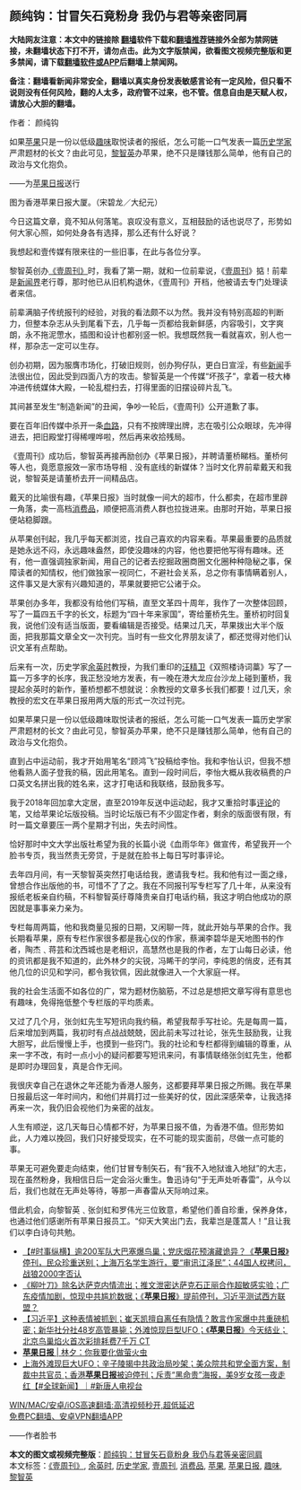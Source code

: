  <h2>颜纯钩：甘冒矢石竟粉身 我仍与君等亲密同肩</h2> <p class="notice"><b>大陆网友注意：本文中的链接除 <a href="https://github.com/bannedbook/fanqiang" >翻墙</a>软件下载和<a href="https://github.com/killgcd/justmysocks/blob/master/README.md">翻墙推荐</a>链接外全部为禁网链接，未翻墙状态下打不开，请勿点击。此为文字版禁闻，欲看图文视频完整版和更多禁闻，请下载<a href="https://github.com/bannedbook/fanqiang">翻墙软件或APP</a>后翻墙上禁闻网。</p><p>备注：翻墙看新闻非常安全，翻墙以真实身份发表敏感言论有一定风险，但只看不说则没有任何风险，翻的人太多，政府管不过来，也不管。信息自由是天赋人权，请放心大胆的翻墙。</b></p>  <div class="entry"> <p>作者： 颜纯钩</p> <p id="summary">如果<a href="https://www.bannedbook.org/bnews/tag/%e8%8b%b9%e6%9e%9c/" class="st_tag internal_tag" rel="tag" title="标签 苹果 下的日志">苹果</a>只是一份以低级<a href="https://www.bannedbook.org/bnews/tag/%E8%B6%A3%E5%91%B3/" class="st_tag internal_tag" rel="tag" title="标签 趣味 下的日志">趣味</a>取悦读者的报纸，怎么可能一口气发表一篇<a href="https://www.bannedbook.org/bnews/tag/%E5%8E%86%E5%8F%B2%E5%AD%A6%E5%AE%B6/" class="st_tag internal_tag" rel="tag" title="标签 历史学家 下的日志">历史学家</a>严肃题材的长文？由此可见，<a href="https://www.bannedbook.org/bnews/tag/%e9%bb%8e%e6%99%ba%e8%8b%b1/" class="st_tag internal_tag" rel="tag" title="标签 黎智英 下的日志">黎智英</a>办苹果，绝不只是赚钱那么简单，他有自己的政治与文化抱负。</p> <p>——为<a href="https://www.bannedbook.org/bnews/tag/%e8%8b%b9%e6%9e%9c%e6%97%a5%e6%8a%a5/" class="st_tag internal_tag" rel="tag" title="标签 苹果日报 下的日志">苹果日报</a>送行</p> <p>图为香港苹果日报大厦。（宋碧龙／大纪元）</p> <p>今日这篇文章，竟不知从何落笔。哀叹没有意义，互相鼓励的话也说尽了，形势如何大家心照，如何处身各有选择，那么还有什么好说？</p> <p>我想起和壹传媒有限来往的一些旧事，在此与各位分享。</p> <p>黎智英创办<a href="https://www.bannedbook.org/bnews/tag/%E3%80%8A%E5%A3%B9%E5%91%A8%E5%88%8A%E3%80%8B/" class="st_tag internal_tag" rel="tag" title="标签 《壹周刊》 下的日志">《壹周刊》</a>时，我看了第一期，就和一位前辈说，《<a href="https://www.bannedbook.org/bnews/tag/%E5%A3%B9%E5%91%A8%E5%88%8A/" class="st_tag internal_tag" rel="tag" title="标签 壹周刊 下的日志">壹周刊</a>》掂！前辈是<span class='wp_keywordlink'><a href="https://www.bannedbook.org/forum2/topic805.html" title="新闻与官场的内幕故事：新闻界" target="_blank">新闻界</a></span>老行尊，那时他已从旧机构退休，《壹周刊》开档，他被请去专门处理读者来信。</p>  <p>前辈满脑子传统报刊的经验，对我的看法颇不以为然。我并没有特别高超的判断力，但整本杂志从头到尾看下去，几乎每一页都给我新鲜感，内容吸引，文字爽朗，永不拖泥慸水，插图和设计也都别竖一帜。我想既然我一看就喜欢，别人也一样，那杂志一定可以生存。</p> <p>创办初期，因为服膺市场化，打破旧规则，创办狗仔队，更白日宣淫，有些<span class='wp_keywordlink_affiliate'><a href="https://www.bannedbook.org/" title="新闻">新闻</a></span>手法很出位，因此受到四面八方的攻击。黎智英是一个传媒“坏孩子”，拿着一枝大棒冲进传统媒体大殿，一轮乱棍扫去，打得里面的旧摆设碎片乱飞。</p> <p>其间甚至发生“制造新闻”的丑闻，争吵一轮后，《壹周刊》公开道歉了事。</p> <p>要在百年旧传媒中杀开一条<span class='wp_keywordlink'><a href="https://www.bannedbook.org/forum2/topic840.html" title="血路──1989   孔捷生 著" target="_blank">血路</a></span>，只有不按牌理出牌，志在吸引公众眼球，先冲得进去，把旧殿堂打得稀哩哗啦，然后再来收拾残局。</p> <p>《壹周刊》成功后，黎智英再接再励创办《苹果日报》，并聘请董桥睇档。董桥何等人也，竟愿意报效一家市场导相﹑没有底线的新媒体？当时文化界前辈戴天和我说，黎智英是请董桥去开一间精品店。</p> <p>戴天的比喻很有趣，《苹果日报》当时就像一间大的超市，什么都卖，在超市里辟一角落，卖一高档<a href="https://www.bannedbook.org/bnews/tag/%E6%B6%88%E8%B4%B9%E5%93%81/" class="st_tag internal_tag" rel="tag" title="标签 消费品 下的日志">消费品</a>，顺便把高消费人群也拉拢进来。由那时开始，苹果日报便站稳脚跟。</p> <p>从苹果创刊起，我几乎每天都浏览，找自己喜欢的内容来看。苹果最重要的品质就是她永远不闷，永远趣味盎然，即使没趣味的内容，他也要把他写得有趣味。还有，他一直强调独家新闻，用自己的记者去挖掘政圈商圈文化圈种种隐秘之事，保障读者的知情权，他们做独家一视同仁，不避社会关系，总之你有事情瞒着别人，这件事又是大家有兴趣知道的，苹果就要把它公诸于众。</p>  <p>苹果创办多年，我都没有给他们写稿，直至文革四十周年，我作了一次整体回顾，写了一篇四五千字的长文，标题为“四十年来家国”，寄给董桥先生。董桥初时回复我，说他们没有适当版面，要看编辑是否接受。结果过几天，苹果拨出大半个版面，把我那篇文章全文一次刊完。当时有一些文化界朋友读了，都还觉得对他们认识文革有点帮助。</p> <p>后来有一次，历史学家<a href="https://www.bannedbook.org/bnews/tag/%e4%bd%99%e8%8b%b1%e6%97%b6/" class="st_tag internal_tag" rel="tag" title="标签 余英时 下的日志">余英时</a>教授，为我们重印的<span class='wp_keywordlink'><a href="https://www.bannedbook.org/forum2/topic1193.html" title="汪精衛： 汪精衛全集  （民國十八年版）" target="_blank">汪精卫</a></span>《双照楼诗词藁》写了一篇一万多字的长序，我正愁没地方发表，有一晚在港大龙应台沙龙上碰到董桥，我提起余英时的新作，董桥想都不想就说：余教授的文章多长我们都要！过几天，余教授的宏文在苹果日报用两大版的形式一次过刊完。</p> <p>如果苹果只是一份以低级趣味取悦读者的报纸，怎么可能一口气发表一篇历史学家严肃题材的长文？由此可见，黎智英办苹果，绝不只是赚钱那么简单，他有自己的政治与文化抱负。</p> <p>直到占中运动前，我才开始用笔名“顾鸿飞”投稿给李怡。我和李怡认识，但我不想他看熟人面子登我的稿，因此用笔名。直到一段时间后，李怡大概从我收稿费的户口英文名拼出我的姓名来，这才打电话和我联络，鼓励我多写。</p> <p>我于2018年回加拿大定居，直至2019年反送中运动起，我才又重拾时事<span class='wp_keywordlink_affiliate'><a href="https://www.bannedbook.org/bnews/comments/" title="新闻评论" target="_blank">评论</a></span>的笔，又给苹果论坛版投稿。当时论坛版已有不少固定作者，剩余的版面很有限，有时一篇文章要压一两个星期才刊出，失去时间性。</p> <p>恰好那时中文大学出版社希望为我的长篇小说《血雨华年》做宣传，希望我开一个脸书专页，我当然责无旁贷，于是就在脸书上每日写时事评论。</p> <p>去年四月间，有一天黎智英突然打电话给我，邀请我专栏。我和他有过一面之缘，曾想合作出版他的书，可惜不了了之。我在不同报刊写专栏写了几十年，从来没有报纸老板亲自约稿，不料黎智英纡尊降贵亲自打电话约稿，我这才明白他成功的原因就是事事亲力亲为。</p>  <p>专栏每周两篇，他和我商量见报的日期，又闲聊一阵，就此开始与苹果的合作。我长期看苹果，原有专栏作家很多都是我心仪的作家，蔡澜李碧华是天地图书的作者，陶杰﹑蒋芸和沈西城也是老相识，高慧然也是我的作者，左丁山每日必读，他的资讯都是我不知道的，此外林夕的尖锐，冯睎干的学问，李纯恩的俏皮，还有其他几位的识见和学问，都令我钦佩，因此就像进入一个大家庭一样。</p> <p>我的社会生活面不如各位的广，常为题材伤脑筋，不过总是想把文章写得有意思也有趣味，免得拖低整个专栏版的平均质素。</p> <p>又过了几个月，张剑虹先生写短讯向我约稿，希望我帮手写社论。先是每周一篇，后来增加到两篇，我初时有点战战兢兢，因此前未写过社论，张先生鼓励我，让我大胆写，此后慢慢上手，也摸到一些窍门。我的社论和专栏都得到编辑的尊重，从来一字不改，有时一点小小的疑问都要写短讯来问，有事情联络张剑虹先生，他都是即时办理回复，真是合作无间。</p> <p>我很庆幸自己在退休之年还能为香港人服务，这都要拜苹果日报之所赐。我在苹果日报最后这一年时间内，和他们并肩打过一些美好的仗，因此深感荣幸，让我选择再来一次，我仍旧会视他们为亲密的战友。</p> <p>人生有顺逆，这几天每日心情都不好，为苹果日报不值，为香港不值。但形势如此，人力难以挽回，我们只好接受现实，在不可能的现实面前，尽做一点可能的事。</p> <p>苹果无可避免要走向结束，他们甘冒专制矢石，有“我不入地狱谁入地狱”的大志，现在虽然粉身，我相信日后一定会浴火重生。鲁迅诗句“于无声处听春雷”，从今以后，我们也就在无声处等待，等那一声春雷从天际响过来。</p> <p>借此机会，向黎智英﹑张剑虹和罗伟光三位致意，希望他们善自珍重，保养身体，也通过他们感谢所有苹果日报员工。“仰天大笑出门去，我辈岂是蓬蒿人！”且让我们以李白诗句共勉。</p>  <ul class='op-related-articles' title='相关阅读'> <li><a href='https://www.bannedbook.org/bnews/bannedvideo/20210624/1573213.html' target='_blank'>【#时事纵横】逾200军队大巴塞爆鸟巢；党庆烟花预演藏诡异？《<b>苹果日报</b>》停刊，民众珍重送别；上海万名学生游行，要“审讯江泽民”；44国人权拷问，战狼2000字否认</a></li> <li><a href='https://www.bannedbook.org/bnews/bannedvideo/20210624/1573205.html' target='_blank'>《柳叶刀》除名达萨克内情流出；推文泄密达萨克石正丽合作超敏感实验；广东疫情加剧，惊现中共尴尬数据；《<b>苹果日报</b>》提前停刊，习近平测试西方联盟？</a></li> <li><a href='https://www.bannedbook.org/bnews/bannedvideo/20210624/1573198.html' target='_blank'>【习近平】这种表情被抓到；崔天凯擅自离任有隐情？敢言作家爆中共重磅机密；新华社分社48岁高管暴毙；外滩惊现巨型UFO；《<b>苹果日报</b>》今天结业；北京鸟巢焰火首次彩排耗费7千万 CT</a></li> <li><a href='https://www.bannedbook.org/bnews/baitai/20210624/1573159.html' target='_blank'><b>苹果日报</b> &#124; 林夕：你我要化做萤火虫</a></li> <li><a href='https://www.bannedbook.org/bnews/bannedvideo/20210624/1573156.html' target='_blank'>上海外滩现巨大UFO；辛子陵揭中共政治局吵架；美众院共和党全面方案，制裁中共官员；香港<b>苹果日报</b>被迫停刊；斥责“黑命贵”海报，美9岁女孩一夜走红【#全球新闻】｜#新唐人电视台</a></li> </ul> <p class="texttj"> <a href="https://github.com/bannedbook/fanqiang/wiki/V2ray%E6%9C%BA%E5%9C%BA" target="_blank">WIN/MAC/安卓/iOS高速翻墙:高清视频秒开,超低延迟</a><br/> <a href="https://github.com/bannedbook/fanqiang/wiki/%E7%A6%81%E9%97%BB%E7%BD%91%E5%AE%89%E5%8D%93%E7%BF%BB%E5%A2%99%E6%96%B0%E9%97%BBAPP" target="_blank">免费PC翻墙、安卓VPN翻墙APP</a></p><p>——作者脸书</p><a name='sharetosocial'></a>       <div><b>本文的图文或视频完整版</b>：<a href='https://www.bannedbook.org/bnews/comments/20210624/1573236.html'>颜纯钩：甘冒矢石竟粉身 我仍与君等亲密同肩</a></div>  </div><!--END ENTRY--> <div class="postfooter"> <div>本文标签：<a href="https://www.bannedbook.org/bnews/tag/%E3%80%8A%E5%A3%B9%E5%91%A8%E5%88%8A%E3%80%8B/" rel="tag">《壹周刊》</a>, <a href="https://www.bannedbook.org/bnews/tag/%e4%bd%99%e8%8b%b1%e6%97%b6/" rel="tag">余英时</a>, <a href="https://www.bannedbook.org/bnews/tag/%E5%8E%86%E5%8F%B2%E5%AD%A6%E5%AE%B6/" rel="tag">历史学家</a>, <a href="https://www.bannedbook.org/bnews/tag/%E5%A3%B9%E5%91%A8%E5%88%8A/" rel="tag">壹周刊</a>, <a href="https://www.bannedbook.org/bnews/tag/%E6%B6%88%E8%B4%B9%E5%93%81/" rel="tag">消费品</a>, <a href="https://www.bannedbook.org/bnews/tag/%e8%8b%b9%e6%9e%9c/" rel="tag">苹果</a>, <a href="https://www.bannedbook.org/bnews/tag/%e8%8b%b9%e6%9e%9c%e6%97%a5%e6%8a%a5/" rel="tag">苹果日报</a>, <a href="https://www.bannedbook.org/bnews/tag/%E8%B6%A3%E5%91%B3/" rel="tag">趣味</a>, <a href="https://www.bannedbook.org/bnews/tag/%e9%bb%8e%e6%99%ba%e8%8b%b1/" rel="tag">黎智英</a></div>  </div><!--END POSTFOOTER--> 